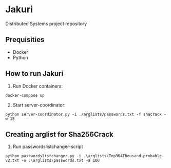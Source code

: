 # Jakuri
Distributed Systems project repository

## Prequisities

 * Docker
 * Python

## How to run Jakuri

1. Run Docker containers:
```
docker-compose up
```

2. Start server-coordinator:
```
python server-coordinator.py -i ./arglists/passwords.txt -f shacrack -w 15
```
## Creating arglist for Sha256Crack

1. Run passwordslistchanger-script

```
python passwordslistchanger.py -i .\arglists\Top304Thousand-probable-v2.txt -o .\arglists\passwords.txt -a 100
```
